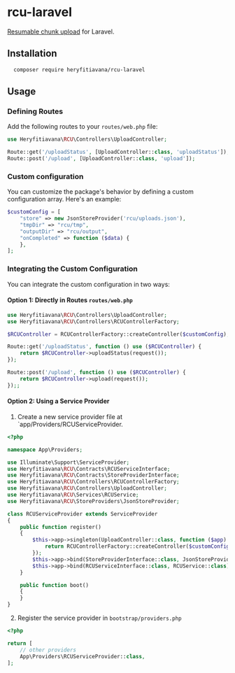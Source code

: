 # rcu-laravel
[Resumable chunk upload](https://github.com/heryfitiavana22/resumable-chunk-upload) for Laravel.

## Installation


```bash
  composer require heryfitiavana/rcu-laravel
```

## Usage

### Defining Routes
Add the following routes to your `routes/web.php` file:

```php
use Heryfitiavana\RCU\Controllers\UploadController;

Route::get('/uploadStatus', [UploadController::class, 'uploadStatus']);
Route::post('/upload', [UploadController::class, 'upload']);

```

### Custom configuration
You can customize the package's behavior by defining a custom configuration array. Here's an example:

```php
$customConfig = [
    "store" => new JsonStoreProvider('rcu/uploads.json'),
    "tmpDir" => "rcu/tmp",
    "outputDir" => "rcu/output",
    "onCompleted" => function ($data) {
    },
];
```
### Integrating the Custom Configuration
You can integrate the custom configuration in two ways:

#### Option 1: Directly in Routes `routes/web.php`

```php
use Heryfitiavana\RCU\Controllers\UploadController;
use Heryfitiavana\RCU\Controllers\RCUControllerFactory;

$RCUController = RCUControllerFactory::createController($customConfig);

Route::get('/uploadStatus', function () use ($RCUController) {
    return $RCUController->uploadStatus(request());
});

Route::post('/upload', function () use ($RCUController) {
    return $RCUController->upload(request());
});;

```

#### Option 2: Using a Service Provider
1. Create a new service provider file at `app/Providers/RCUServiceProvider.

```php
<?php

namespace App\Providers;

use Illuminate\Support\ServiceProvider;
use Heryfitiavana\RCU\Contracts\RCUServiceInterface;
use Heryfitiavana\RCU\Contracts\StoreProviderInterface;
use Heryfitiavana\RCU\Controllers\RCUControllerFactory;
use Heryfitiavana\RCU\Controllers\UploadController;
use Heryfitiavana\RCU\Services\RCUService;
use Heryfitiavana\RCU\StoreProviders\JsonStoreProvider;

class RCUServiceProvider extends ServiceProvider
{
    public function register()
    {
        $this->app->singleton(UploadController::class, function ($app) {    
            return RCUControllerFactory::createController($customConfig);
        });
        $this->app->bind(StoreProviderInterface::class, JsonStoreProvider::class);
        $this->app->bind(RCUServiceInterface::class, RCUService::class);
    }

    public function boot()
    {
    }
}
```

2. Register the service provider in `bootstrap/providers.php`
```php
<?php

return [
    // other providers
    App\Providers\RCUServiceProvider::class,
];
```


